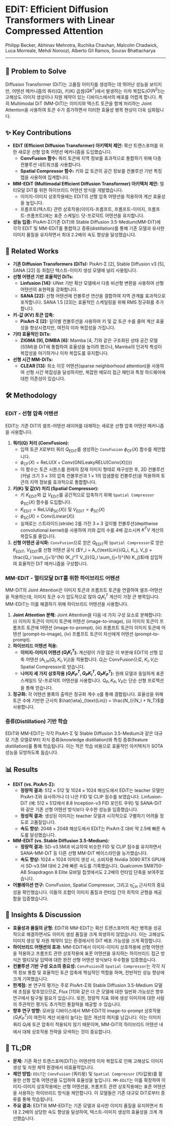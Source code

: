# EDiT: Efficient Diffusion Transformers with Linear Compressed Attention

Philipp Becker, Abhinav Mehrotra, Ruchika Chavhan, Malcolm Chadwick, Luca Morreale, Mehdi Noroozi, Alberto Gil Ramos, Sourav Bhattacharya

---

## 🧩 Problem to Solve

Diffusion Transformer (DiT)는 고품질 이미지를 생성하는 데 뛰어난 성능을 보이지만, 어텐션 메커니즘의 쿼리(Q), 키(K) 곱셈($QK^T$)에서 발생하는 이차 복잡도($O(N^2)$)는 고해상도 이미지 생성이나 자원 제약이 있는 디바이스에서의 배포를 어렵게 합니다. 특히 Multimodal DiT (MM-DiT)는 이미지와 텍스트 토큰을 함께 처리하는 Joint Attention을 사용하여 토큰 수가 증가하면서 이러한 효율성 병목 현상이 더욱 심화됩니다.

## ✨ Key Contributions

- **EDiT (Efficient Diffusion Transformer) 아키텍처 제안:** 확산 트랜스포머를 위한 새로운 선형 압축 어텐션 메커니즘을 도입했습니다.
  - **ConvFusion 함수:** 쿼리 토큰에 지역 정보를 효과적으로 통합하기 위해 다층 컨볼루션 네트워크를 사용합니다.
  - **Spatial Compressor 함수:** 키와 값 토큰의 공간 정보를 컨볼루션 기반 특징 맵을 사용하여 집계합니다.
- **MM-EDiT (Multimodal Efficient Diffusion Transformer) 아키텍처 제안:** 멀티모달 DiT를 위한 하이브리드 어텐션 방식을 개발했습니다.
  - 이미지-이미지 상호작용에는 EDiT의 선형 압축 어텐션을 적용하여 계산 효율성을 높입니다.
  - 프롬프트(텍스트) 관련 상호작용(이미지-프롬프트, 프롬프트-이미지, 프롬프트-프롬프트)에는 표준 스케일드 닷-프로덕트 어텐션을 유지합니다.
- **성능 입증:** PixArt-Σ(기존 DiT)와 Stable Diffusion 3.5-Medium(MM-DiT)에 각각 EDiT 및 MM-EDiT를 통합하고 증류(distillation)를 통해 기존 모델과 유사한 이미지 품질을 유지하면서 최대 2.2배의 속도 향상을 달성했습니다.

## 📎 Related Works

- **기존 Diffusion Transformers (DiTs):** PixArt-Σ [2], Stable Diffusion v3 [5], SANA [22] 등 최첨단 텍스트-이미지 생성 모델에 널리 사용됩니다.
- **선형 어텐션 기반 효율적인 DiTs:**
  - **Linfusion [14]:** UNet 기반 확산 모델에서 다층 비선형 변환을 사용하여 선형 어텐션의 표현력을 강화합니다.
  - **SANA [22]:** 선형 어텐션에 컨볼루션 연산을 결합하여 지역 관계를 효과적으로 포착합니다. SANA 1.5 [23]는 효율적인 스케일링을 위해 RMS 정규화를 추가합니다.
- **키-값 (KV) 토큰 압축:**
  - **PixArt-Σ [2]:** 깊이별 컨볼루션을 사용하여 키 및 값 토큰 수를 줄여 계산 효율성을 향상시켰지만, 여전히 이차 복잡성을 가집니다.
- **기타 효율적인 DiTs:**
  - **ZIGMA [9], DIMBA [6]:** Mamba [4, 7]와 같은 구조화된 상태 공간 모델(SSM)을 DiT에 통합하여 효율성을 높이려 했으나, Mamba의 인과적 특성이 복잡성을 야기하거나 이차 복잡도를 유지합니다.
- **선형 시간 MM-DiTs:**
  - **CLEAR [13]:** 희소 이웃 어텐션(sparse neighborhood attention)을 사용하여 선형 시간 복잡성을 달성하지만, 복잡한 메모리 접근 패턴과 특정 하드웨어에 대한 의존성이 있습니다.

## 🛠️ Methodology

### EDiT - 선형 압축 어텐션

EDiT는 기존 DiT의 셀프-어텐션 레이어를 대체하는 새로운 선형 압축 어텐션 메커니즘을 사용합니다.

1. **쿼리(Q) 처리 (ConvFusion):**
   - 입력 토큰 $X$로부터 쿼리 $Q_{\text{EDiT}}$를 생성하는 `ConvFusion` $\phi_{\text{CF}}(X)$ 함수를 제안합니다.
   - $\phi_{\text{CF}}(X) = \text{ReLU}(X + \text{Conv}(\text{GN}(\text{LeakyRELU}(\text{Conv}(X)))))$
   - 이 함수는 토큰 시퀀스를 원래의 잠재 이미지 형태로 재구성한 후, 2D 컨볼루션(커널 크기 $3 \times 3$의 압축 컨볼루션과 $1 \times 1$의 업샘플링 컨볼루션)을 적용하여 토큰의 지역 정보를 효과적으로 통합합니다.
2. **키(K) 및 값(V) 처리 (Spatial Compressor):**
   - 키 $K_{\text{EDiT}}$와 값 $V_{\text{EDiT}}$를 공간적으로 압축하기 위해 `Spatial Compressor` $\phi_{\text{SC}}(X)$ 함수를 도입합니다.
   - $K_{\text{EDiT}} = \text{ReLU}(\phi_{\text{SC}}(X))$ 및 $V_{\text{EDiT}} = \phi_{\text{SC}}(X)$
   - $\phi_{\text{SC}}(X) = \text{Conv}(\text{Linear}(X))$
   - 실제로는 스트라이드(stride) 2를 가진 $3 \times 3$ 깊이별 컨볼루션(depthwise convolutional kernel)을 사용하여 키와 값의 수를 4배 감소시켜 $K^T V$ 계산의 복잡도를 줄입니다.
3. **선형 어텐션 공식화:** `ConvFusion`으로 얻은 $Q_{\text{EDiT}}$와 `Spatial Compressor`로 얻은 $K_{\text{EDiT}}$, $V_{\text{EDiT}}$를 선형 어텐션 공식 ($Y_i = A_{\text{Lin}}(Q_i, K_j, V_j) = \frac{Q_i \sum_{j=1}^{N} (K_j^T V_j)}{Q_i \sum_{j=1}^{N} K_j}$)에 삽입하여 효율적인 DiT 메커니즘을 구성합니다.

### MM-EDiT - 멀티모달 DiT를 위한 하이브리드 어텐션

MM-DiT의 Joint Attention은 이미지 토큰과 프롬프트 토큰을 연결하여 셀프-어텐션을 적용하는데, 이미지 토큰 수가 압도적으로 많아 $Q_I K_I^T$ 계산이 가장 큰 병목입니다. MM-EDiT는 이를 해결하기 위해 하이브리드 어텐션을 사용합니다.

1. **Joint Attention 분해:** Joint Attention을 다음 네 가지 구성 요소로 분해합니다: (i) 이미지 토큰이 이미지 토큰에 어텐션 (image-to-image), (ii) 이미지 토큰이 프롬프트 토큰에 어텐션 (image-to-prompt), (iii) 프롬프트 토큰이 이미지 토큰에 어텐션 (prompt-to-image), (iv) 프롬프트 토큰이 자신에게 어텐션 (prompt-to-prompt).
2. **하이브리드 어텐션 적용:**
   - **이미지-이미지 어텐션 ($Q_I K_I^T$):** 계산량이 가장 많은 이 부분에 EDiT의 선형 압축 어텐션 ($A_{\text{Lin}}(Q_I, K_I, V_I)$)을 적용합니다. $Q_I$는 ConvFusion으로, $K_I, V_I$는 Spatial Compressor로 얻습니다.
   - **나머지 세 가지 상호작용 ($Q_I K_P^T, Q_P K_I^T, Q_P K_P^T$):** 원래 모델과 동일하게 표준 스케일드 닷-프로덕트 어텐션을 사용합니다. $Q_P, K_P, V_P$는 단순 선형 프로젝션을 통해 얻습니다.
3. **정규화:** 각 어텐션 블록의 출력은 정규화 계수 $\eta$를 통해 결합됩니다. 효율성을 위해 토큰 수에 기반한 근사치 $\hat{\eta}_{\text{Lin}} = \frac{N_I}{N_I + N_T}$를 사용합니다.

### 증류(Distillation) 기반 학습

EDiT와 MM-EDiT는 각각 PixArt-Σ 및 Stable Diffusion 3.5-Medium과 같은 대규모 기존 모델로부터 지식 증류(knowledge distillation)와 특징 증류(feature distillation)를 통해 학습됩니다. 이는 적은 학습 비용으로 효율적인 아키텍처가 SOTA 성능을 모방하도록 돕습니다.

## 📊 Results

- **EDiT (vs. PixArt-Σ):**
  - **정량적 결과:** $512 \times 512$ 및 $1024 \times 1024$ 해상도에서 EDiT는 teacher 모델인 PixArt-Σ와 유사하거나 더 나은 FID 및 CLIP 점수를 보였습니다. Linfusion-DiT (예: $512 \times 512$에서 8.8 Inception-v3 FID 포인트 우위) 및 SANA-DiT와 같은 기존 선형 어텐션 방식보다 우수한 성능을 입증했습니다.
  - **정성적 결과:** 생성된 이미지는 teacher 모델과 시각적으로 구별하기 어려울 정도로 고품질입니다.
  - **속도 향상:** $2048 \times 2048$ 해상도에서 EDiT는 PixArt-Σ 대비 약 2.5배 빠른 속도를 달성했습니다.
- **MM-EDiT (vs. Stable Diffusion 3.5-Medium):**
  - **정량적 결과:** SD-v3.5M과 비교하여 비슷한 FID 및 CLIP 점수를 유지하면서 SANA-MM-DiT 등 다른 선형 MM-DiT 베이스라인을 능가했습니다.
  - **속도 향상:** $1024 \times 1024$ 이미지 생성 시, 소비자용 Nvidia 3090 RTX GPU에서 SD-v3.5M 대비 2.2배 빠른 속도를 기록했습니다. Qualcomm SM8750-AB Snapdragon 8 Elite 모바일 칩셋에서도 2.2배의 런타임 단축을 보여주었습니다.
- **어블레이션 연구:** ConvFusion, Spatial Compressor, 그리고 $\hat{\eta}_{\text{Lin}}$ 근사치의 중요성을 확인했습니다. 이들의 조합이 이미지 품질과 런타임 간의 최적의 균형을 제공함을 입증했습니다.

## 🧠 Insights & Discussion

- **효율성과 품질의 균형:** EDiT와 MM-EDiT는 확산 트랜스포머의 계산 병목을 성공적으로 해결하면서도 이미지 생성 품질을 크게 희생하지 않았습니다. 이는 고해상도 이미지 생성 및 자원 제약이 있는 환경에서의 DiT 배포 가능성을 크게 확장합니다.
- **하이브리드 어텐션의 효과:** MM-EDiT에서 이미지-이미지 상호작용에 선형 어텐션을 적용하고 프롬프트 관련 상호작용에 표준 어텐션을 유지하는 하이브리드 접근 방식은 멀티모달 입력에 대한 완전 선형 어텐션 방식보다 우수함을 입증했습니다.
- **컨볼루션 기반 구성 요소의 중요성:** `ConvFusion`과 `Spatial Compressor`는 각각 지역 정보 통합 및 효율적인 토큰 압축에 핵심적인 역할을 하며, 전반적인 성능 향상에 크게 기여했습니다.
- **한계점:** 본 연구의 평가는 주로 PixArt-Σ와 Stable Diffusion 3.5-Medium 모델에 초점을 맞추었으므로, Flux [11]와 같은 더 큰 모델에 대한 일반화 가능성은 향후 연구에서 탐구될 필요가 있습니다. 또한, 정량적 지표 외에 생성 이미지에 대한 사람의 주관적인 평가도 추가적인 통찰력을 제공할 수 있습니다.
- **향후 연구 방향:** 모바일 디바이스에서 MM-EDiT의 image-to-prompt 상호작용 ($Q_I K_P^T$)이 여전히 계산 비용이 높다는 점은 개선의 여지를 남깁니다. 이는 이미지 쿼리 $Q_I$에 토큰 압축이 적용되지 않기 때문이며, MM-DiT의 하이브리드 어텐션 내에서 대체 상호작용 전략을 모색하는 것이 중요합니다.

## 📌 TL;DR

- **문제:** 기존 확산 트랜스포머(DiT)는 어텐션의 이차 복잡도로 인해 고해상도 이미지 생성 및 자원 제약 환경에서 비효율적입니다.
- **제안 방법:** `EDiT`는 `ConvFusion` (쿼리용) 및 `Spatial Compressor` (키/값용)를 활용한 선형 압축 어텐션을 도입하여 효율성을 높입니다. `MM-EDiT`는 이를 확장하여 이미지-이미지 상호작용에는 선형 어텐션을, 프롬프트 관련 상호작용에는 표준 어텐션을 사용하는 하이브리드 방식을 제안합니다. 이 모델들은 기존 대규모 DiT로부터 증류를 통해 학습됩니다.
- **주요 결과:** EDiT와 MM-EDiT는 기존 모델과 유사한 이미지 품질을 유지하면서 최대 2.2배의 상당한 속도 향상을 달성하여, 텍스트-이미지 생성의 효율성을 크게 개선했습니다.
